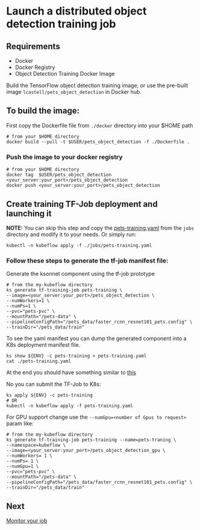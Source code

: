 # Launch a distributed object detection training job
## Requirements

 - Docker 
 - Docker Registry
 - Object Detection Training Docker Image

Build the TensorFlow object detection training image, or use the pre-built image `lcastell/pets_object_detection` in Docker hub.

## To build the image:
First copy the Dockerfile file from `./docker` directory into your $HOME path
```
# from your $HOME directory
docker build --pull -t $USER/pets_object_detection -f ./Dockerfile .
```

### Push the image to your docker registry
```
# from your $HOME directory
docker tag  $USER/pets_object_detection  <your_server:your_port>/pets_object_detection
docker push <your_server:your_port>/pets_object_detection
```

## Create  training TF-Job deployment and launching it
**NOTE:** You can skip this step and copy the [pets-training.yaml](./jobs/pets-training.yaml) from the `jobs` directory and modify it to your needs.
Or simply run:

```
kubectl -n kubeflow apply -f ./jobs/pets-training.yaml
```

### Follow these steps to generate the tf-job manifest file:

Generate the ksonnet component using the tf-job prototype
```
# from the my-kubeflow directory
ks generate tf-training-job pets-training \
--image=<your_server:your_port>/pets_object_detection \
--numWorkers=1 \
--numPs=1 \
--pvc="pets-pvc" \
--mountPath="/pets-data" \
--pipelineConfigPath="/pets_data/faster_rcnn_resnet101_pets.config" \
--trainDir="/pets_data/train"
```
To see the yaml manifest you can dump the generated component into a K8s deployment manifest file.
```
ks show ${ENV} -c pets-training > pets-training.yaml
cat ./pets-training.yaml
```
At the end you should have something similar to [this](./jobs/pets-training.yaml)

No you can submit the TF-Job to K8s:
```
ks apply ${ENV} -c pets-training
# OR
kubectl -n kubeflow apply -f pets-training.yaml
```

For GPU support change use the `--numGpu=<number of Gpus to request>` param like:
```
# from the my-kubeflow directory
ks generate tf-training-job pets-training --name=pets-traning \
--namespace=kubeflow \
--image=<your_server:your_port>/pets_object_detection_gpu \
--numWorkers= 1 \
--numPs= 1 \
--numGpu=1 \
--pvc="pets-pvc" \
--mountPath="/pets-data" \
--pipelineConfigPath="/pets_data/faster_rcnn_resnet101_pets.config" \
--trainDir="/pets_data/train"
```

## Next
[Monitor your job](monitor_job.md)